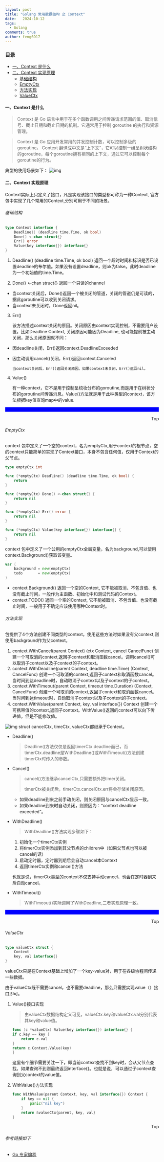 ```yaml
---
layout: post
title: "Golang 常用数据结构 之 Context"
date:   2024-10-12
tags: 
  - Golang
comments: true
author: feng6917
---
```


<!-- more -->

### 目录

- [一、Context 是什么](#一context-是什么)
- [二、Context 实现原理](#二context-实现原理)
  - [基础结构](#基础结构)
  - [EmptyCtx](#emptyctx)
  - [方法实现](#方法实现)
  - [ValueCtx](#valuectx)

#### 一、Context 是什么
>
> Context 是 Go 语言中用于在多个函数调用之间传递请求范围的值、取消信号、截止日期和截止日期的机制。它通常用于控制 goroutine 的执行和资源管理。

> Context 是 Go 应用开发常用的并发控制计数，可以控制多级的goroutine。
> Context 翻译成中文是“上下文”，它可以控制一组呈树状结构的goroutine，每个goroutine拥有相同的上下文，通过它可以控制每个goroutine的行为。

典型的使用场景如下：
![img](../images/2024-10-14/1.jpg)

#### 二、Context 实现原理

Context实际上只定义了接口，凡是实现该接口的类型都可称为一种Context, 官方包中实现了几个常用的Context,分别可用于不同的场景。

###### 基础结构

```go
type Context interface {
    Deadline() (deadline time.Time, ok bool)
    Done() <-chan struct{}
    Err() error
    Value(key interface{}) interface{}
}
```

1. Deadline() (deadline time.Time, ok bool) 返回一个超时时间和标识是否已设置deadline的布尔值。如果没有设置deadline，则ok为false。此时deadline为一个初始值的time.Time。

2. Done() <-chan struct{} 返回一个只读的channel

- 当context关闭后，Done()返回一个被关闭的管道，关闭的管道仍是可读的，据此goroutine可以收到关闭请求。
- 当context未关闭时，Done返回nil。

3. Err()

    该方法描述context关闭的原因。关闭原因由context实现控制，不需要用户设置。比如Deadline Context, 关闭原因可能因为Deadline, 也可能提前被主动关闭，那么关闭原因就不同：

- 因deadline关闭，Err()返回context.DeadlineExceeded
- 因主动调用cancel()关闭，Err()返回context.Canceled

      当context关闭后，Err()返回关闭原因。如果context未关闭，Err()返回nil。

4. Value()

    有一种context，它不是用于控制呈梳妆分布的goroutine,而是用于在树状分布的goroutine间传递消息。Value()方法就是用于此种类型的context，该方法根据key值查询map中的value.

<hr style="background-color: blue;border: none;height: 15px;width: 100%" />

<div style="text-align: right;">
    <a href="#目录" style="text-decoration: none;">Top</a>
</div>

###### EmptyCtx

context 包中定义了一个空的context，名为emptyCtx,用于context的根节点，空的context只能简单的实现了Context接口，本身不包含任何值，仅用于Context的父节点。

```go
type emptyCtx int

func (*emptyCtx) Deadline() (deadline time.Time, ok bool) {
    return
}

func (*emptyCtx) Done() <-chan struct{} {
    return nil
}

func (*emptyCtx) Err() error {
    return nil
}

func (*emptyCtx) Value(key interface{}) interface{} {
    return nil
}
```

context 包中定义了一个公用的emptyCtx全局变量，名为background,可以使用context.Background()获取该变量。

```go
var (
    background = new(emptyCtx)
    todo       = new(emptyCtx)
)
```

- context.Background() 返回一个空的Context, 它不能被取消、不包含值、也没有截止时间，一般作为主函数、初始化中和测试代码的Context。
- context.TODO() 返回一个空的Context, 它不能被取消、不包含值、也没有截止时间，一般用于不确定应该使用哪种Context时。

###### 方法实现

包提供了4个方法创建不同类型的context，使用这些方法时如果没有父context,则使用background作为父context。

1. context.WithCancel(parent Context) (ctx Context, cancel CancelFunc) 创建一个可取消的context,返回子context和取消函数cancel。调用cancel()可以取消子context以及子context的子context。
2. context.WithDeadline(parent Context, deadline time.Time) (Context, CancelFunc) 创建一个可取消的context,返回子context和取消函数cancel。当时间到达deadline时，自动取消子context以及子context的子context。
3. context.WithTimeout(parent Context, timeout time.Duration) (Context, CancelFunc) 创建一个可取消的context,返回子context和取消函数cancel。当时间到达timeout时，自动取消子context以及子context的子context。
4. context.WithValue(parent Context, key, val interface{}) Context 创建一个可携带值的context,返回子context。WithValue()返回的context可以向下传递值，但是不能修改值。

![img](../images/2024-10-14/2.jpg)
struct cancelCtx, timeCtx, valueCtx都继承于Context。

- Deadline()
    > Deadline()方法仅仅是返回timerCtx.deadline而已，而timerCtx.deadline是WithDeadline()或WithTimeout()方法创建timerCtx时传入的参数。

- Cancel()
    > cancel()方法继承cancelCtx,只需要额外把timer关闭。
    >
    > timerCtx被关闭后，timerCtx.cancelCtx.err将会存储关闭原因。
  - 如果deadline到来之前手动关闭，则关闭原因与cancelCtx显示一致。
  - 如果deadline到来时自动关闭，则原因为：“context deadline exceeded”。

- WithDeadline()
    > WithDeadline()方法实现步骤如下：
  1. 初始化一个timerCtx实例
  2. 将timerCtx实例添加到其父节点的children中（如果父节点也可以被cancel的话）
  3. 启动定时器，定时器到期后会自动cancel本Context
  4. 返回timerCtx实例和cancel()方法

  也就是说，timerCtx类型的context不仅支持手动cancel，也会在定时器到来后自动cancel。
  
- WithTimeout()
    > WithTimeout()实际调用了WithDeadline,二者实现原理一致。

<hr style="background-color: blue;border: none;height: 15px;width: 100%" />

<div style="text-align: right;">
    <a href="#目录" style="text-decoration: none;">Top</a>
</div>

###### ValueCtx

```go
type valueCtx struct {
    Context
    key, val interface{}
}
```

valueCtx只是在Context基础上增加了一个key-value对，用于在各级协程间传递一些数据。

由于valueCtx既不需要cancel，也不需要deadline，那么只需要实现value（）接口即可。

1. Value()接口实现
    > 由valueCtx数据结构定义可见，valueCtx.key和valueCtx.val分别代表其key和value值。

    ```go
    func (c *valueCtx) Value(key interface{}) interface{} {
    if c.key == key {
        return c.val
    }
    return c.Context.Value(key)
    }
    ```

    这里有个细节需要关注一下，即当前context查找不到key时，会从父节点查找，如果查询不到则最终返回interface{}。也就是说，可以通过子context查询到父context的value值。

2. WithValue()方法实现

    ```go
    func WithValue(parent Context, key, val interface{}) Context {
        if key == nil {
            panic("nil key")
        }
        return &valueCtx{parent, key, val}
    }
    ```

<div style="text-align: right;">
    <a href="#目录" style="text-decoration: none;">Top</a>
</div>

###### 参考链接如下

- [Go 专家编程](https://www.topgoer.cn/docs/gozhuanjia/gochan4)
